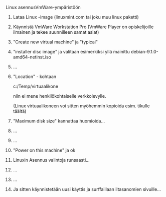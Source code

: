 Linux asennusVmWare-ympäristöön

1. Lataa Linux -image (linuxmint.com tai joku muu linux paketti)

2. Käynnistä VmWare Workstation Pro (VmWare Player on opiskelijoille ilmainen ja tekee suunnilleen samat asiat)

3. "Create new virtual machine" ja "typical"

4. "installer disc image" ja valitaan esimerkiksi yllä mainittu debian-9.1.0-amd64-netinst.iso

5. ...

6. "Location" - kohtaan

    c:/Temp/virtuaalikone
    
    niin ei mene henkilökohtaiselle verkkolevylle. 
 
    (Linux virtuaalikoneen voi sitten myöhemmin kopioida esim. tikulle täältä)

7. "Maximum disk size" kannattaa huomioida...

8. ...

9. ...

10. "Power on this machine" ja ok

11. Linuxin Asennus valintoja runsaasti...

12. ...

13. ...

14. Ja sitten käynnistetään uusi käyttis ja surffaillaan iltasanomien sivuille...


